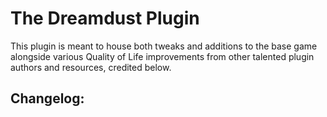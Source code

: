# The Dreamdust Plugin
This plugin is meant to house both tweaks and additions to the base game alongside various Quality of Life improvements from other talented plugin authors and resources, credited below.

## Changelog:

